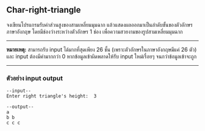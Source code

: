 ## Char-right-triangle

จงเขียนโปรแกรมรับค่าส่วนสูงของสามเหลี่ยมมุมฉาก แล้วแสดงผลออกมาเป็นลำดับขั้นของตัวอักษรภาษาอังกฤษ
โดยมีช่องว่างระหว่างตัวอักษร 1 ช่อง เพื่อความสวยงามของรูปสามเหลี่ยมมุมฉาก

---
**หมายเหตุ:**  สามารถรับ input ได้มากที่สุดเพียง 26 ชั้น (เพราะตัวอักษรในภาษาอังกฤษมีแค่ 26 ตัว) และ input ต้องมีค่ามากกว่า 0 หากข้อมูลเข้าผิดพลาดให้รับ input ใหม่เรื่อยๆ จนกว่าข้อมูลเข้าจะถูก

---

### ตัวอย่าง input output

```
--input--
Enter right triangle's height:  3

--output--
a
b b
c c c
```
